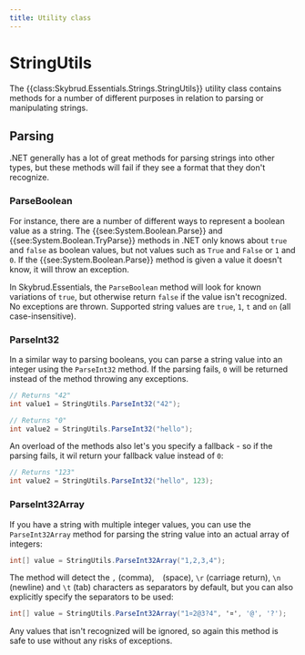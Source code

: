 ```yaml
---
title: Utility class
---
```


# StringUtils

The {{class:Skybrud.Essentials.Strings.StringUtils}} utility class contains methods for a number of different purposes in relation to parsing or manipulating strings.

## Parsing
.NET generally has a lot of great methods for parsing strings into other types, but these methods will fail if they see a format that they don't recognize.

### ParseBoolean
For instance, there are a number of different ways to represent a boolean value as a string. The {{see:System.Boolean.Parse}} and {{see:System.Boolean.TryParse}} methods in .NET only knows about `true` and `false`  as boolean values, but not values such as `True` and `False` or `1` and `0`. If the {{see:System.Boolean.Parse}} method is given a value it doesn't know, it will throw an exception.

In Skybrud.Essentials, the <code method="Skybrud.Essentials.Strings.StringUtils.ParseBoolean, Skybrud.Essentials">ParseBoolean</code> method will look for known variations of `true`, but otherwise return `false` if the value isn't recognized. No exceptions are thrown. Supported string values are `true`, `1`, `t` and `on` (all case-insensitive).

### ParseInt32
In a similar way to parsing booleans, you can parse a string value into an integer using the <code method="Skybrud.Essentials.Strings.StringUtils.ParseInt32, Skybrud.Essentials">ParseInt32</code> method. If the parsing fails, `0` will be returned instead of the method throwing any exceptions. 

```csharp
// Returns "42"
int value1 = StringUtils.ParseInt32("42");

// Returns "0"
int value2 = StringUtils.ParseInt32("hello");
```
An overload of the methods also let's you specify a fallback - so if the parsing fails, it wil return your fallback value instead of `0`:

```csharp
// Returns "123"
int value2 = StringUtils.ParseInt32("hello", 123);
```

### ParseInt32Array
If you have a string with multiple integer values, you can use the <code method="Skybrud.Essentials.Strings.StringUtils.ParseInt32Array, Skybrud.Essentials">ParseInt32Array</code> method for parsing the string value into an actual array of integers:

```csharp
int[] value = StringUtils.ParseInt32Array("1,2,3,4");
```

The method will detect the `,` (comma), ` ` (space), `\r` (carriage return), `\n` (newline) and `\t` (tab) characters as separators by default, but you can also explicitly specify the separators to be used:

```csharp
int[] value = StringUtils.ParseInt32Array("1¤2@3?4", '¤', '@', '?');
```

Any values that isn't recognized will be ignored, so again this method is safe to use without any risks of exceptions.